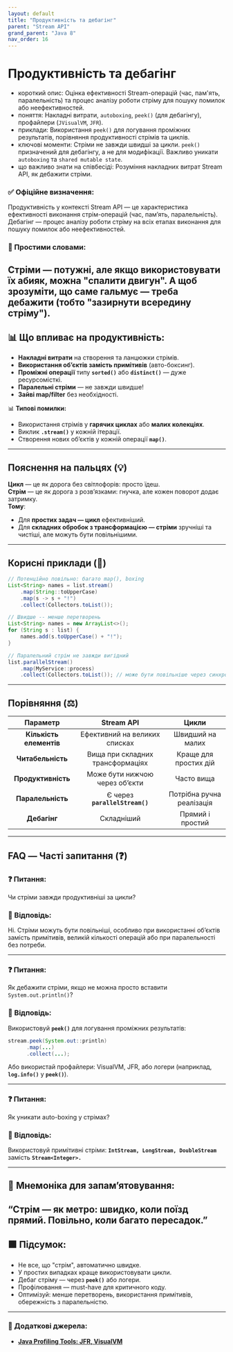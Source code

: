```yaml
---
layout: default
title: "Продуктивність та дебагінг"
parent: "Stream API"
grand_parent: "Java 8"
nav_order: 16
---
```


# Продуктивність та дебагінг

* короткий опис: Оцінка ефективності Stream-операцій (час, пам'ять, паралельність) та процес аналізу роботи стріму для
  пошуку помилок або неефективностей.
* поняття: Накладні витрати, `autoboxing`, `peek()` (для дебагінгу), профайлери (`JVisualVM`, `JFR`).
* приклади: Використання `peek()` для логування проміжних результатів, порівняння продуктивності стрімів та циклів.
* ключові моменти: Стріми не завжди швидші за цикли. `peek()` призначений для дебагінгу, а не для модифікації. Важливо
  уникати `autoboxing` та `shared mutable state`.
* що важливо знати на співбесіді: Розуміння накладних витрат Stream API, як дебажити стріми.

### **✅ Офіційне визначення:**

Продуктивність у контексті Stream API — це характеристика ефективності виконання стрім-операцій (час, памʼять,
паралельність). Дебагінг — процес аналізу роботи стріму на всіх етапах виконання для пошуку помилок або неефективностей.

### **🧠 Простими словами:**

Стріми — потужні, але якщо використовувати їх абияк, можна "спалити двигун". А щоб зрозуміти, що саме гальмує — треба дебажити (тобто "зазирнути всередину стріму").
---

## 📊 **Що впливає на продуктивність:**



* **Накладні витрати** на створення та ланцюжки стрімів.
* **Використання обʼєктів замість примітивів** (авто-боксинг).
* **Проміжні операції** типу **`sorted()`** або **`distinct()`** — дуже ресурсомісткі.
* **Паралельні стріми** — не завжди швидше\!
* **Зайві map/filter** без необхідності.

📊 **Типові помилки:**

* Використання стрімів у **гарячих циклах** або **малих колекціях**.
* Виклик **`.stream()`** у кожній ітерації.
* Створення нових обʼєктів у кожній операції **`map()`**.

---

## **Пояснення на пальцях (💡)**

**Цикл** — це як дорога без світлофорів: просто їдеш.  
**Стрім** — це як дорога з розв’язками: гнучка, але кожен поворот додає затримку.  
**Тому**:

* Для **простих задач — цикл** ефективніший.
* Для **складних обробок з трансформацією — стріми** зручніші та чистіші, але можуть бути повільнішими.

---

## **Корисні приклади (🧪)**


```java
// Потенційно повільно: багато map(), boxing
List<String> names = list.stream()
    .map(String::toUpperCase)
    .map(s -> s + "!")
    .collect(Collectors.toList());
```

```java
// Швидше -- менше перетворень
List<String> names = new ArrayList<>();
for (String s : list) {
    names.add(s.toUpperCase() + "!");
}
```

```java
// Паралельний стрім не завжди вигідний
list.parallelStream()
    .map(MyService::process)
    .collect(Collectors.toList()); // може бути повільніше через синхронізацію
```

---

## **Порівняння (⚖️)**

|        Параметр         |            Stream API            |           Цикли           |
|:-----------------------:|:--------------------------------:|:-------------------------:|
| **Кількість елементів** |  Ефективний на великих списках   |     Швидший на малих      |
|    **Читабельність**    | Вища при складних трансформаціях |   Краще для простих дій   |
|   **Продуктивність**    |  Може бути нижчою через обʼєкти  |        Часто вища         |
|    **Паралельність**    |  Є через **`parallelStream()`**  | Потрібна ручна реалізація |
|      **Дебагінг**       |            Складніший            |     Прямий і простий      |

---

## **FAQ — Часті запитання (❓)**

### **❓ Питання:**

 Чи стріми завжди продуктивніші за цикли?


### **💬 Відповідь:**




Ні. Стріми можуть бути повільніші, особливо при використанні обʼєктів замість примітивів, великій кількості операцій або
при паралельності без потреби.

---

### **❓ Питання:**

 Як дебажити стріми, якщо не можна просто вставити `System.out.println()`?


### **💬 Відповідь:**




Використовуй **`peek()`** для логування проміжних результатів:


```java
stream.peek(System.out::println)
      .map(...)
      .collect(...);
```
Або використай профайлери: VisualVM, JFR, або логери (наприклад, **`log.info()`** у **`peek()`**).

---

### **❓ Питання:**

 Як уникати auto-boxing у стрімах?


### **💬 Відповідь:**




Використовуй примітивні стріми: **`IntStream, LongStream, DoubleStream`** замість **`Stream<Integer>.`**

---

## **🧠 Мнемоніка для запам’ятовування:**

“Стрім — як метро: швидко, коли поїзд прямий. Повільно, коли багато пересадок.”
---

## **🟩 Підсумок:**

* Не все, що "стрім", автоматично швидке.
* У простих випадках краще використовувати цикли.
* Дебаг стріму — через **`peek()`** або логери.
* Профілювання — must-have для критичного коду.
* Оптимізуй: менше перетворень, використання примітивів, обережність з паралельністю.

---

### **🔗 Додаткові джерела:**

* [**Java Profiling Tools: JFR, VisualVM**](https://docs.oracle.com/en/java/javase/17/jfapi/index.html)